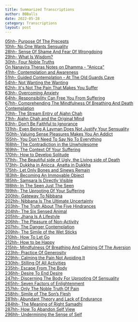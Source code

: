 ```yaml
---
title: Summarized Transcriptions
author: BBBalls
date: 2022-05-28
category: Transcriptions
layout: post
---
```


[05hh- Purpose Of The Precepts](/hillside_hermitage_archive/transcriptions/03.01.0005_transcript_Purpose_Of_The_Precepts.html)\
[10hh- No One Wants Sensuality](/hillside_hermitage_archive/transcriptions/03.01.0010_transcript_No_One_Wants_Sensuality.html)\
[28hh- Sense Of Shame And Fear Of Wrongdoing](/hillside_hermitage_archive/transcriptions/03.01.0028_transcript_Sense_Of_Shame_And_Fear_Of_Wrongdoing.html)\
[29hh- What Is Wisdom?](/hillside_hermitage_archive/transcriptions/03.01.0029_transcript_What_Is_Wisdom.html)\
[30hh- Four Noble Truths](/hillside_hermitage_archive/transcriptions/03.01.0030_transcript_Four_Noble_Truths.html)\
[On Nanavira Theras Notes on Dhamma - "Anicca"](/hillside_hermitage_archive/transcriptions/On_Nanavira_Theras_Notes_on_Dhamma_Anicca)\
[41hh- Contemplation and Awareness](/hillside_hermitage_archive/transcriptions/03.01.0041_transcript_Contemplation_and_Awareness.html)\
[51hh- Guided Contemplation - At The Old Guards Cave](/hillside_hermitage_archive/transcriptions/03.01.0051_transcript_Guided_Contemplation-At_The_Old_Guards_Cave.html)\
[54hh- Not Wanting the Wanting](/hillside_hermitage_archive/transcriptions/03.01.0054_transcript_Not_Wanting_the_Wanting.html)\
[62hh- It's Not The Pain That Makes You Suffer](/hillside_hermitage_archive/transcriptions/03.01.0062_transcript_It's_Not_The_Pain_That_Makes_You_Suffer.html)\
[63hh- Overcoming Anxiety](/hillside_hermitage_archive/transcriptions/03.01.0063_transcript_Overcoming_Anxiety.html)\
[64hh- Responsibility Can Free You From Suffering](/hillside_hermitage_archive/transcriptions/03.01.0064_transcript_Responsibility_Can_Free_You_From_Suffering.html)\
[67hh- Comprehending The Mindfulness Of Breathing And Death Contemplation](/hillside_hermitage_archive/transcriptions/03.01.0067_transcript_Comprehending_The_Mindfulness_Of_Breathing_And_Death_Contemplation.html)\
[70hh- The Stream Entry of Ajahn Chah](/hillside_hermitage_archive/transcriptions/03.01.0070_transcript_The_Stream_Entry_of_Ajahn_Chah.html)\
[71hh- Ajahn Chah and the Original Mind](/hillside_hermitage_archive/transcriptions/03.01.0071_transcript_Ajahn_Chah_and_the_Original_Mind.html)\
[83hh- Don’t Be Faithful to Ignorance](/hillside_hermitage_archive/transcriptions/083_transcript_Dont_Be_Faithful_to_Ignorance.html)\
[131hh- Even Being A Layman Does Not Justify Your Sensuality](/hillside_hermitage_archive/transcriptions/03.01.0131_transcript_Even_Being_A_Layman_Does_Not_Justify_Your_Sensuality.html)\
[150hh- Valuing Sense Pleasures Makes You An Addict](/hillside_hermitage_archive/transcriptions/03.01.0150_transcript_Valuing_Sense_Pleasures_Makes_You_An_Addict.html)\
[155hh- You Don't Need To Say No To Everything](/hillside_hermitage_archive/transcriptions/03.01.0155_transcript_You_Dont_Need_To_Say_No_To_Everything.html)\
[168hh- The Contradiction in the Unwholesome](/hillside_hermitage_archive/transcriptions/03.01.0168_transcript_The_Contradiction_in_the_Unwholesome.html)\
[169hh- The Context Of Your Suffering](/hillside_hermitage_archive/transcriptions/03.01.01169_transcript_The_Context_Of_Your_Suffering.html)\
[170hh- How to Develop Solitude](/hillside_hermitage_archive/transcriptions/03.01.0170_transcript_How_to_Develop_Solitude.html)\
[171hh- The Beautiful side of Ugly, the Living side of Death](/hillside_hermitage_archive/transcriptions/03.01.0171_transcript_The_Beautiful_side_of_Ugly_the_Living_side_of_Death.html)\
[173hh- Dukkha in Anicca, Anatta in Dukkha](/hillside_hermitage_archive/transcriptions/03.01.0173_transcript_Dukkha_in_Anicca_Anatta_in_Dukkha.html)\
[175hh- Let Only Bones and Sinews Remain](/hillside_hermitage_archive/transcriptions/03.01.0175_transcript_Let_Only_Bones_And_Sinews_Remain.html)\
[183hh- Becoming An Immovable Object](/hillside_hermitage_archive/transcriptions/03.01.0183_transcript_Becoming_An_Immovable_Object.html)\
[185hh- Samsara Is Directly Visible](/hillside_hermitage_archive/transcriptions/03.01.0185_transcript_Samsara_Is_Directly_Visible.html)\
[198hh- In The Seen Just The Seen](/hillside_hermitage_archive/transcriptions/03.01.0198_transcript_In_The_Seen_Just_The_Seen.html)\
[199hh- The Uprooting Of Your Suffering](/hillside_hermitage_archive/transcriptions/03.01.0199_transcript_The_Uprooting_Of_Your_Suffering.html)\
[200hh- Gateway To Nibbana](/hillside_hermitage_archive/transcriptions/03.01.0200_transcript_Gateway_To_Nibbana.html)\
[202hh- Nibbana Is The Ultimate Uncertainty](/hillside_hermitage_archive/transcriptions/03.01.0202_transcript_Nibbana_Is_The_Ultimate_Uncertainty.html)\
[203hh- The Truth About The Five Hindrances](/hillside_hermitage_archive/transcriptions/03.01.0203_transcript_The_Truth_About_The_Five_Hindrances.html)\
[204hh- The Six Sensed Animal](/hillside_hermitage_archive/transcriptions/03.01.0204_transcript_The_Six_Sensed_Animal.html)\
[205hh- Jhana Is A Lifestyle](/hillside_hermitage_archive/transcriptions/03.01.0205_transcript_Jhana_Is_A_Lifestyle.html)\
[206hh- The Pleasure of Non-Activity](/hillside_hermitage_archive/transcriptions/03.01.0206_transcript_The_Pleasure_of_Non-Activity.html)\
[207hh- The Danger Contemplation](/hillside_hermitage_archive/transcriptions/03.01.0207_transcript_The_Danger_Contemplation.html)\
[209hh- The Simile of the Wet Sticks](/hillside_hermitage_archive/transcriptions/03.01.0209_transcript_The_Simile_of_the_Wet_Sticks.html)\
[210hh- How To Let Go](/hillside_hermitage_archive/transcriptions/03.01.0210_transcript_How_To_Let_Go.html)\
[212hh- How to be Happy](/hillside_hermitage_archive/transcriptions/03.01.0212_transcript_How_to_be_Happy.html)\
[215hh- Mindfulness Of Breathing And Calming Of The Aversion](/hillside_hermitage_archive/transcriptions/03.01.0215_transcript_Mindfulness_Of_Breathing_And_Calming_Of_The_Aversion.html)\
[223hh- Practice Of Generosity](/hillside_hermitage_archive/transcriptions/03.01.0223_transcript_Practice_Of_Generosity.html)\
[229hh- Calming the Pain Not Avoiding It](/hillside_hermitage_archive/transcriptions/03.01.0229_transcript_Calming_the_Pain_Not_Avoiding_It.html)\
[230hh- Stilling Of All Activities](/hillside_hermitage_archive/transcriptions/03.01.0230_transcript_Stilling_Of_All_Activities.html)\
[235hh- Escape From The Body](/hillside_hermitage_archive/transcriptions/03.01.0235_transcript_Escape_From_The_Body.html)\
[236hh- Desire To End Desire](/hillside_hermitage_archive/transcriptions/03.01.0236_transcript_Desire_To_End_Desire.html)\
[247hh- Discerning The Body For Uprooting Of Sensuality](/hillside_hermitage_archive/transcriptions/03.01.0247_transcript_Discerning_The_Body_For_Uprooting_Of_Sensuality.html)\
[265hh- Seven Factors of Enlightenment](/hillside_hermitage_archive/transcriptions/03.01.0256_transcript_Seven_Factors_of_Enlightenment.html)\
[257hh- Only The Noble Truth Of Pain](/hillside_hermitage_archive/transcriptions/03.01.0257_transcript_Only_The_Noble_Truth_Of_Pain.html)\
[258hh- Simile of The Son’s Flesh](/hillside_hermitage_archive/transcriptions/03.01.0258_transcript_Simile_of_The_Sons_Flesh.html)\
[281hh- Abundant Theory and Lack of Endurance](/hillside_hermitage_archive/transcriptions/03.01.0281_transcript_Abundant_Theory_and_Lack_of_Endurance.html)\
[284hh- The Meaning of Right Samadhi](/hillside_hermitage_archive/transcriptions/03.01.0284_transcript_The_Meaning_of_Right_Samadhi.html)\
[287hh- How To Abandon Self View](/hillside_hermitage_archive/transcriptions/03.01.0287_transcript_How_To_Abandon_Self_View.html)\
[296hh- Undermining the Sense of Self](/hillside_hermitage_archive/transcriptions/03.01.0296_transcript_Undermining_the_Sense_of_Self.html)
